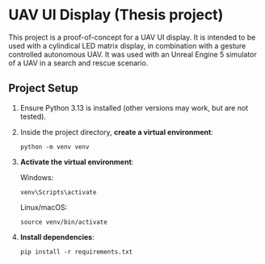 # UAV UI Display (Thesis project)

This project is a proof-of-concept for a UAV UI display. It is intended to be used with a cylindical LED matrix display, in combination with a gesture controlled autonomous UAV. It was used with an Unreal Engine 5 simulator of a UAV in a search and rescue scenario.

## Project Setup
1. Ensure Python 3.13 is installed (other versions may work, but are not tested).
2. Inside the project directory, **create a virtual environment**:
	```
	python -m venv venv
	```
3. **Activate the virtual environment**:

	Windows:
	```
	venv\Scripts\activate
	```
	Linux/macOS:
	```
	source venv/bin/activate
	```
4. **Install dependencies**:
	```
	pip install -r requirements.txt
	```
